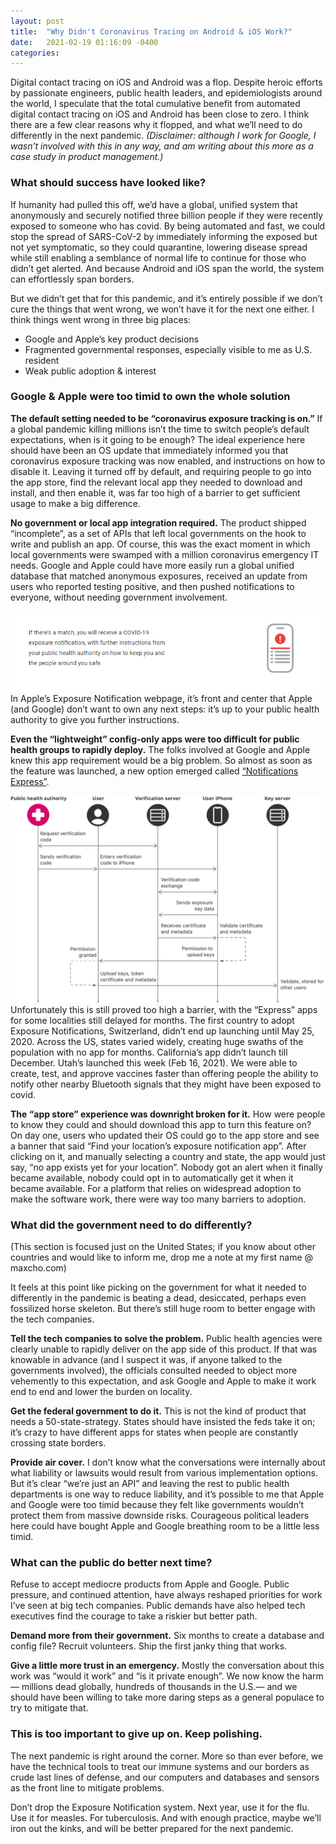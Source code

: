 ```yaml
---
layout: post
title:  "Why Didn't Coronavirus Tracing on Android & iOS Work?"
date:   2021-02-19 01:16:09 -0400
categories: 
---
```

Digital contact tracing on iOS and Android was a flop. Despite heroic efforts by passionate engineers, public health leaders, and epidemiologists around the world, I speculate that the total cumulative benefit from automated digital contact tracing on iOS and Android has been close to zero. I think there are a few clear reasons why it flopped, and what we’ll need to do differently in the next pandemic. *(Disclaimer: although I work for Google, I wasn’t involved with this in any way, and am writing about this more as a case study in product management.)*

### What should success have looked like?
If humanity had pulled this off, we’d have a global, unified system that anonymously and securely notified three billion people if they were recently exposed to someone who has covid. By being automated and fast, we could stop the spread of SARS-CoV-2 by immediately informing the exposed but not yet symptomatic, so they could quarantine, lowering disease spread while still enabling a semblance of normal life to continue for those who didn’t get alerted. And because Android and iOS span the world, the system can effortlessly span borders.

But we didn’t get that for this pandemic, and it’s entirely possible if we don’t cure the things that went wrong, we won’t have it for the next one either. I think things went wrong in three big places:

- Google and Apple’s key product decisions
- Fragmented governmental responses, especially visible to me as U.S. resident
- Weak public adoption & interest

### Google & Apple were too timid to own the whole solution
**The default setting needed to be “coronavirus exposure tracking is on.”** If a global pandemic killing millions isn’t the time to switch people’s default expectations, when is it going to be enough? The ideal experience here should have been an OS update that immediately informed you that coronavirus exposure tracking was now enabled, and instructions on how to disable it. Leaving it turned off by default, and requiring people to go into the app store, find the relevant local app they needed to download and install, and then enable it, was far too high of a barrier to get sufficient usage to make a big difference.

**No government or local app integration required.** The product shipped “incomplete”, as a set of APIs that left local governments on the hook to write and publish an app. Of course, this was the exact moment in which local governments were swamped with a million coronavirus emergency IT needs. Google and Apple could have more easily run a global unified database that matched anonymous exposures, received an update from users who reported testing positive, and then pushed notifications to everyone, without needing government involvement.

![Apple Exposure Notification Webpage](/assets/covid_apple.png)
In Apple’s Exposure Notification webpage, it’s front and center that Apple (and Google) don’t want to own any next steps: it’s up to your public health authority to give you further instructions.

**Even the “lightweight” config-only apps were too difficult for public health groups to rapidly deploy.** The folks involved at Google and Apple knew this app requirement would be a big problem. So almost as soon as the feature was launched, a new option emerged called [“Notifications Express”](https://developer.apple.com/documentation/exposurenotification/supporting_exposure_notifications_express).

![Notifications Express Timeline](/assets/covid_workflow.png)
Unfortunately this is still proved too high a barrier, with the “Express” apps for some localities still delayed for months. The first country to adopt Exposure Notifications, Switzerland, didn’t end up launching until May 25, 2020. Across the US, states varied widely, creating huge swaths of the population with no app for months. California’s app didn’t launch till December. Utah’s launched this week (Feb 16, 2021). We were able to create, test, and approve vaccines faster than offering people the ability to notify other nearby Bluetooth signals that they might have been exposed to covid.

**The “app store” experience was downright broken for it.** How were people to know they could and should download this app to turn this feature on? On day one, users who updated their OS could go to the app store and see a banner that said “Find your location’s exposure notification app”. After clicking on it, and manually selecting a country and state, the app would just say, “no app exists yet for your location”. Nobody got an alert when it finally became available, nobody could opt in to automatically get it when it became available. For a platform that relies on widespread adoption to make the software work, there were way too many barriers to adoption.

### What did the government need to do differently?
(This section is focused just on the United States; if you know about other countries and would like to inform me, drop me a note at my first name @ maxcho.com)

It feels at this point like picking on the government for what it needed to differently in the pandemic is beating a dead, desiccated, perhaps even fossilized horse skeleton. But there’s still huge room to better engage with the tech companies.

**Tell the tech companies to solve the problem.** Public health agencies were clearly unable to rapidly deliver on the app side of this product. If that was knowable in advance (and I suspect it was, if anyone talked to the governments involved), the officials consulted needed to object more vehemently to this expectation, and ask Google and Apple to make it work end to end and lower the burden on locality.

**Get the federal government to do it.** This is not the kind of product that needs a 50-state-strategy. States should have insisted the feds take it on; it’s crazy to have different apps for states when people are constantly crossing state borders.

**Provide air cover.** I don’t know what the conversations were internally about what liability or lawsuits would result from various implementation options. But it’s clear “we’re just an API” and leaving the rest to public health departments is one way to reduce liability, and it’s possible to me that Apple and Google were too timid because they felt like governments wouldn’t protect them from massive downside risks. Courageous political leaders here could have bought Apple and Google breathing room to be a little less timid.

### What can the public do better next time?
Refuse to accept mediocre products from Apple and Google. Public pressure, and continued attention, have always reshaped priorities for work I’ve seen at big tech companies. Public demands have also helped tech executives find the courage to take a riskier but better path.

**Demand more from their government.** Six months to create a database and config file? Recruit volunteers. Ship the first janky thing that works.

**Give a little more trust in an emergency.** Mostly the conversation about this work was “would it work” and “is it private enough”. We now know the harm— millions dead globally, hundreds of thousands in the U.S.— and we should have been willing to take more daring steps as a general populace to try to mitigate that.

### This is too important to give up on. Keep polishing.
The next pandemic is right around the corner. More so than ever before, we have the technical tools to treat our immune systems and our borders as crude last lines of defense, and our computers and databases and sensors as the front line to mitigate problems.

Don’t drop the Exposure Notification system. Next year, use it for the flu. Use it for measles. For tuberculosis. And with enough practice, maybe we’ll iron out the kinks, and will be better prepared for the next pandemic.


